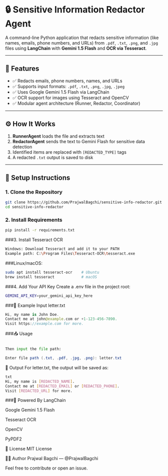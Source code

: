 # 🔒 Sensitive Information Redactor Agent

A command-line Python application that redacts sensitive information (like names, emails, phone numbers, and URLs) from `.pdf`, `.txt`, `.png`, and `.jpg` files using **LangChain** with **Gemini 1.5 Flash** and **OCR via Tesseract**.

---

## 📌 Features

- ✅ Redacts emails, phone numbers, names, and URLs
- ✅ Supports input formats: `.pdf`, `.txt`, `.png`, `.jpg`, `.jpeg`
- ✅ Uses Google Gemini 1.5 Flash via LangChain
- ✅ OCR support for images using Tesseract and OpenCV
- ✅ Modular agent architecture (Runner, Redactor, Coordinator)

---

## ⚙️ How It Works

1. **RunnerAgent** loads the file and extracts text
2. **RedactorAgent** sends the text to Gemini Flash for sensitive data detection
3. Identified items are replaced with `[REDACTED_TYPE]` tags
4. A redacted `.txt` output is saved to disk

---

## 🚀 Setup Instructions

### 1. Clone the Repository

```bash
git clone https://github.com/PrajwalBagchi/sensitive-info-redactor.git
cd sensitive-info-redactor
```
### 2. Install Requirements
```bash
pip install -r requirements.txt
```
###3. Install Tesseract OCR

```bash
Windows: Download Tesseract and add it to your PATH
Example path: C:\Program Files\Tesseract-OCR\tesseract.exe
```
###Linux/macOS:

```bash
sudo apt install tesseract-ocr    # Ubuntu
brew install tesseract            # macOS
```
###4. Add Your API Key
Create a .env file in the project root:

```bash
GEMINI_API_KEY=your_gemini_api_key_here
```
###📄 Example Input
letter.txt

```kotlin
Hi, my name is John Doe.
Contact me at john@example.com or +1-123-456-7890.
Visit https://example.com for more.
```
###📤 Usage

```python main.py

Then input the file path:
```
```java
Enter file path (.txt, .pdf, .jpg, .png): letter.txt
```
📁 Output
For letter.txt, the output will be saved as:

```bash
txt
Hi, my name is [REDACTED_NAME].
Contact me at [REDACTED_EMAIL] or [REDACTED_PHONE].
Visit [REDACTED_URL] for more.
```
###🧠 Powered By
LangChain

Google Gemini 1.5 Flash

Tesseract OCR

OpenCV

PyPDF2

📜 License
MIT License

👨‍💻 Author
Prajwal Bagchi — @PrajwalBagchi

Feel free to contribute or open an issue.
